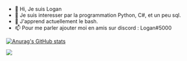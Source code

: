- 👋 Hi, Je suis Logan
- 👀 Je suis interesser par la programmation Python, C#, et un peu sql.
- 🌱 J'apprend actuellement le bash.
- 📫 Pour me parler ajouter moi en amis sur discord : Logan#5000

[![Anurag's GitHub stats](https://github-readme-stats.vercel.app/api?username=The8Golden&theme=radical)](https://github.com/anuraghazra/github-readme-stats)

<a href="https://github.com/anuraghazra/github-readme-stats">
  <img align="center" src="https://github-readme-stats.vercel.app/api/top-langs/?username=The8Golden&theme=radical" />
</a>



<!---
The8Golden/The8Golden is a ✨ special ✨ repository because its `README.md` (this file) appears on your GitHub profile.
You can click the Preview link to take a look at your changes.
--->
